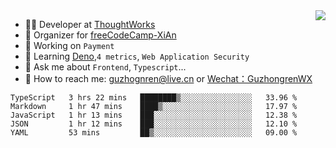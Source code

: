 <img align="right" src="https://github-readme-stats.vercel.app/api?username=guzhongren&show_icons=true&icon_color=805AD5&text_color=000&bg_color=ffffff&hide_title=true" />

- 👨‍💻  Developer at [ThoughtWorks](https://thoughtworks.com)
- 🏢 Organizer for [freeCodeCamp-XiAn](https://github.com/orgs/freeCodeCamp-XiAn)
- 🔭 Working on `Payment`
- 🌱 Learning [Deno](https://deno.land/),`4 metrics`,  `Web Application Security`
- 💬 Ask me about `Frontend`, `Typescript`...
- 🔎 How to reach me: [guzhognren@live.cn](guzhognren@live.cn) or [Wechat：GuzhongrenWX]()

<!--START_SECTION:waka-->
```text
TypeScript   3 hrs 22 mins   ████████▒░░░░░░░░░░░░░░░░   33.96 % 
Markdown     1 hr 47 mins    ████▒░░░░░░░░░░░░░░░░░░░░   17.97 % 
JavaScript   1 hr 13 mins    ███░░░░░░░░░░░░░░░░░░░░░░   12.38 % 
JSON         1 hr 12 mins    ███░░░░░░░░░░░░░░░░░░░░░░   12.10 % 
YAML         53 mins         ██▒░░░░░░░░░░░░░░░░░░░░░░   09.00 % 
```
<!--END_SECTION:waka-->

